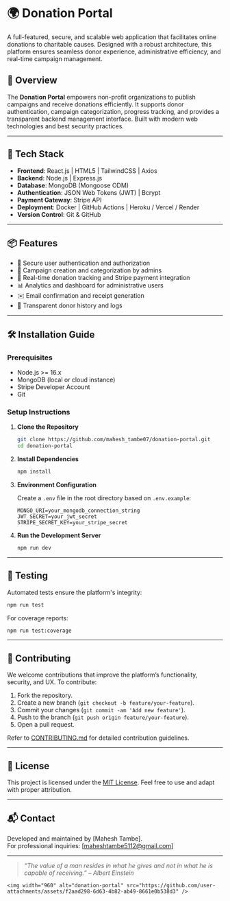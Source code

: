 # 🌍 Donation Portal

A full-featured, secure, and scalable web application that facilitates online donations to charitable causes. Designed with a robust architecture, this platform ensures seamless donor experience, administrative efficiency, and real-time campaign management.

## 🚀 Overview

The **Donation Portal** empowers non-profit organizations to publish campaigns and receive donations efficiently. It supports donor authentication, campaign categorization, progress tracking, and provides a transparent backend management interface. Built with modern web technologies and best security practices.

---

## 🧰 Tech Stack

- **Frontend**: React.js | HTML5 | TailwindCSS | Axios  
- **Backend**: Node.js | Express.js  
- **Database**: MongoDB (Mongoose ODM)  
- **Authentication**: JSON Web Tokens (JWT) | Bcrypt  
- **Payment Gateway**: Stripe API  
- **Deployment**: Docker | GitHub Actions | Heroku / Vercel / Render  
- **Version Control**: Git & GitHub

---

## 📦 Features

- 🔐 Secure user authentication and authorization
- 📝 Campaign creation and categorization by admins
- 💸 Real-time donation tracking and Stripe payment integration
- 📊 Analytics and dashboard for administrative users
- ✉️ Email confirmation and receipt generation
- 🧾 Transparent donor history and logs

---

## 🛠️ Installation Guide

### Prerequisites

- Node.js >= 16.x
- MongoDB (local or cloud instance)
- Stripe Developer Account
- Git

### Setup Instructions

1. **Clone the Repository**
   ```bash
   git clone https://github.com/mahesh_tambe07/donation-portal.git
   cd donation-portal
   ```

2. **Install Dependencies**
   ```bash
   npm install
   ```

3. **Environment Configuration**

   Create a `.env` file in the root directory based on `.env.example`:
   ```env
   MONGO_URI=your_mongodb_connection_string
   JWT_SECRET=your_jwt_secret
   STRIPE_SECRET_KEY=your_stripe_secret
   ```

4. **Run the Development Server**
   ```bash
   npm run dev
   ```

---

## 🧪 Testing

Automated tests ensure the platform's integrity:
```bash
npm run test
```

For coverage reports:
```bash
npm run test:coverage
```

---

## 🤝 Contributing

We welcome contributions that improve the platform’s functionality, security, and UX. To contribute:

1. Fork the repository.
2. Create a new branch (`git checkout -b feature/your-feature`).
3. Commit your changes (`git commit -am 'Add new feature'`).
4. Push to the branch (`git push origin feature/your-feature`).
5. Open a pull request.

Refer to [CONTRIBUTING.md](CONTRIBUTING.md) for detailed contribution guidelines.

---

## 📄 License

This project is licensed under the [MIT License](LICENSE). Feel free to use and adapt with proper attribution.

---

## 📬 Contact

Developed and maintained by [Mahesh Tambe].  
For professional inquiries: [maheshtambe5112@gmail.com]

---

> *“The value of a man resides in what he gives and not in what he is capable of receiving.” – Albert Einstein*
```
<img width="960" alt="donation-portal" src="https://github.com/user-attachments/assets/f2aad298-6d63-4b82-ab49-8661e0b538d3" />
